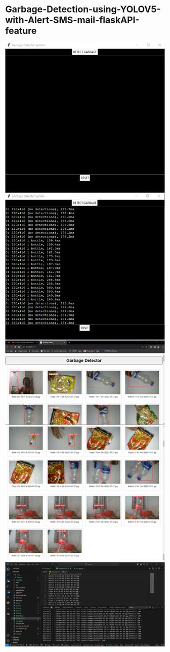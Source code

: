 # Garbage-Detection-using-YOLOV5-with-Alert-SMS-mail-flaskAPI-feature

<div align="center">
  <img src="img/1.png" alt="Initial Page">
  <img src="img/2.png" alt="Running phase">
  <img src="img/3.png" alt="Flask Api Hosting">
  <img src="img/4.png" >
  <img src="img/5.png" >
  <img src="img/6.png" >
  
</div>
